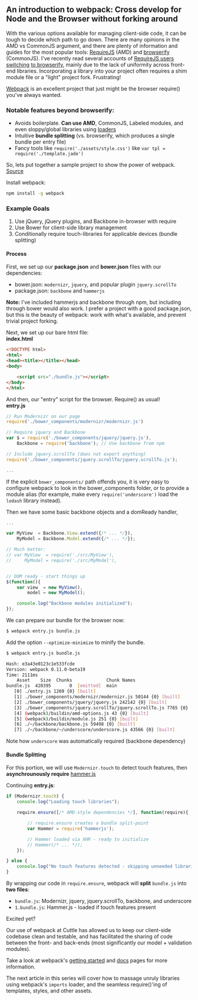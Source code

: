 ## An introduction to webpack: Cross develop for Node and the Browser without forking around

With the various options available for managing client-side code, it can be tough to decide which path to go down.  There are many opinions in the AMD vs CommonJS argument, and there are 
plenty of information and guides for the most popular tools: [RequireJS](http://www.requirejs.org/) (AMD) and [browserify](http://browserify.org/) (CommonJS). I've recently read several accounts of [RequireJS users switching](http://esa-matti.suuronen.org/blog/2013/03/22/journey-from-requirejs-to-browserify/) [to browserify](http://codeofrob.com/entries/why-i-stopped-using-amd.html), mainly due to the lack of uniformity across front-end libraries. Incorporating a library into your project often requires a shim module file or a "light" project fork. Frustrating!

[Webpack](https://github.com/webpack/webpack) is an excellent project that just might be the browser require() you've always wanted.
### Notable features beyond browserify:
* Avoids boilerplate. **Can use AMD**, CommonJS, Labeled modules, and even sloppy/global libraries using [loaders](https://github.com/webpack/docs/wiki/loader-list)
* Intuitive **bundle splitting** (vs. browserify, which produces a single bundle per entry file)
* Fancy tools like ```require('./assets/style.css')``` like ```var tpl = require('./template.jade')```

So, lets put together a sample project to show the power of webpack.  
[Source](https://github.com/davidgovea/webpack-intro)

Install webpack:
```bash
npm install -g webpack
```

### Example Goals
1. Use jQuery, jQuery plugins, and Backbone in-browser with require
2. Use Bower for client-side library management
3. Conditionally require touch-libraries for applicable devices (bundle splitting)

#### Process
First, we set up our **package.json** and **bower.json** files with our dependencies:
* bower.json: ```modernizr```, ```jquery```, and popular plugin ```jquery.scrollTo``` 
* package.json: ```backbone``` and ```hammerjs```

**Note:** I've included hammerjs and backbone through npm, but including through bower would also work.  I prefer a project with a good package.json, but this is the beauty of webpack: work 
with what's available, and prevent trivial project forking.

Next, we set up our bare html file:  
**index.html**  
```html
<!DOCTYPE html>
<html>
<head><title></title></head>
<body>

    <script src="./bundle.js"></script>
</body>
</html>
```

And then, our "entry" script for the browser. Require() as usual!  
**entry.js**  
```js
// Run Modernizr on our page
require('./bower_components/modernizr/modernizr.js')

// Require jquery and Backbone
var $ = require('./bower_components/jquery/jquery.js'),
    Backbone = require('backbone'); // Use backbone from npm

// Include jquery.scrollTo (does not export anything)
require('./bower_components/jquery.scrollTo/jquery.scrollTo.js');

...

```
If the explicit ```bower_components/``` path offends you, it is very easy to configure webpack to look in the bower_components folder, or to provide a module alias (for example, make every 
```require('underscore')``` load the ```lodash``` library instead).

Then we have some basic backbone objects and a domReady handler,  
```js
...

var MyView  = Backbone.View.extend({/* ... */}),
    MyModel = Backbone.Model.extend({/* ... */});

// Much better:
// var MyView  = require('./src/MyView'),
//     MyModel = require('./src/MyModel'),


// DOM ready - start things up
$(function(){
    var view  = new MyView(),
        model = new MyModel();

    console.log("Backbone modules initialized");
});
```

We can prepare our bundle for the browser now:  
```bash
$ webpack entry.js bundle.js
```  
Add the option ```--optimize-minimize``` to minify the bundle.  
```bash
$ webpack entry.js bundle.js

Hash: e3a43e0123c1e533fcde
Version: webpack 0.11.0-beta19
Time: 2111ms
    Asset    Size  Chunks             Chunk Names
bundle.js  420395       0  [emitted]  main       
   [0] ./entry.js 1269 {0} [built]
   [1] ./bower_components/modernizr/modernizr.js 50144 {0} [built]
   [2] ./bower_components/jquery/jquery.js 242142 {0} [built]
   [3] ./bower_components/jquery.scrollTo/jquery.scrollTo.js 7765 {0} [built]
   [4] (webpack)/buildin/amd-options.js 43 {0} [built]
   [5] (webpack)/buildin/module.js 251 {0} [built]
   [6] ./~/backbone/backbone.js 59498 {0} [built]
   [7] ./~/backbone/~/underscore/underscore.js 43566 {0} [built]
```
Note how ```underscore``` was automatically required (backbone dependency)

#### Bundle Splitting
For this portion, we will use ```Modernizr.touch``` to detect touch features, then **asynchrounously require** [hammer.js](https://github.com/EightMedia/hammer.js)

Continuing **entry.js**:  
```js
if (Modernizr.touch) {
    console.log("Loading touch libraries");

    require.ensure([/* AMD-style dependencies */], function(require){

        // require.ensure creates a bundle split-point
        var Hammer = require('hammerjs');

        // Hammer loaded via XHR - ready to initialize
        // Hammer(/* ... */);
    });

} else {
    console.log("No touch features detected - skipping unneeded libraries");
}

```
By wrapping our code in ```require.ensure```, webpack will **split** ```bundle.js``` into **two files**:
* ```bundle.js```: Modernizr, jquery, jquery.scrollTo, backbone, and underscore
* ```1.bundle.js```: Hammer.js - loaded if touch features present

Excited yet?  
  
Our use of webpack at Cuttle has allowed us to keep our client-side codebase clean and testable, and has facilitated the sharing of code between the front- and back-ends (most significantly 
our model + validation modules).

Take a look at webpack's [getting started]() and [docs]() pages for more information.  

The next article in this series will cover how to massage unruly libraries using webpack's ```imports``` loader, and the seamless require()'ing of templates, styles, and other assets.

